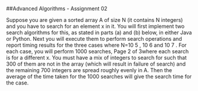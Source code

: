 
##Advanced Algorithms - Assignment 02

Suppose you are given a sorted array A of size N (it contains N integers)
and you have to search for an element x in it. You will first implement two search
algorithms for this, as stated in parts (a) and (b) below, in either Java or Python. Next
you will execute them to perform search operations and report timing results for the
three cases where N=10 5 , 10 6 and 10 7 . For each case, you will perform 1000 searches,
Page 2 of 3where each search is for a different x. You must have a mix of integers to search for
such that 300 of them are not in the array (which will result in failure of search) and
the remaining 700 integers are spread roughly evenly in A. Then the average of the
time taken for the 1000 searches will give the search time for the case.
